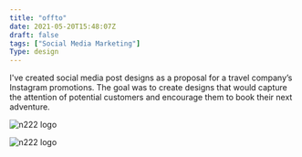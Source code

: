 ```yaml
---
title: "offto"
date: 2021-05-20T15:48:07Z
draft: false
tags: ["Social Media Marketing"]
Type: design
---
```


I've created social media post designs as a proposal for a travel company’s Instagram promotions. The goal was to create designs that would capture the attention of potential customers and encourage them to book their next adventure.

![n222 logo](/projects/offto/2.webp)

![n222 logo](/projects/offto/1.webp)
